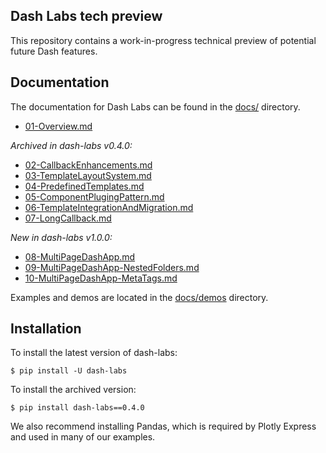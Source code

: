 ## Dash Labs tech preview
This repository contains a work-in-progress technical preview of potential future Dash features.

## Documentation
The documentation for Dash Labs can be found in the [docs/](./docs/) directory.
  - [01-Overview.md](https://github.com/plotly/dash-labs/blob/main/docs/01-Overview.md)  

 _Archived in dash-labs v0.4.0:_
  - [02-CallbackEnhancements.md](https://github.com/plotly/dash-labs/blob/main/docs/02-CallbackEnhancements.md)
  - [03-TemplateLayoutSystem.md](https://github.com/plotly/dash-labs/blob/main/docs/03-TemplateLayoutSystem.md)
  - [04-PredefinedTemplates.md](https://github.com/plotly/dash-labs/blob/main/docs/04-PredefinedTemplates.md)
  - [05-ComponentPlugingPattern.md](https://github.com/plotly/dash-labs/blob/main/docs/05-ComponentPlugingPattern.md)
  - [06-TemplateIntegrationAndMigration.md](https://github.com/plotly/dash-labs/blob/main/docs/06-TemplateIntegrationAndMigration.md)
  - [07-LongCallback.md](https://github.com/plotly/dash-labs/blob/main/docs/07-LongCallback.md)

_New in dash-labs v1.0.0:_
  - [08-MultiPageDashApp.md](https://github.com/plotly/dash-labs/blob/main/docs/08-MultiPageDashApp.md)
  - [09-MultiPageDashApp-NestedFolders.md](https://github.com/plotly/dash-labs/blob/main/docs/09-MultiPageDashApp-NestedFolders.md)
  - [10-MultiPageDashApp-MetaTags.md](https://github.com/plotly/dash-labs/blob/main/docs/10-MultiPageDashApp-MetaTags.md)

Examples and demos are located in the [docs/demos](./docs/demos) directory.

## Installation
To install the latest version of dash-labs:

```
$ pip install -U dash-labs
```

To install the archived version:
```
$ pip install dash-labs==0.4.0
```
We also recommend installing Pandas, which is required by Plotly Express and used in many of our examples.
